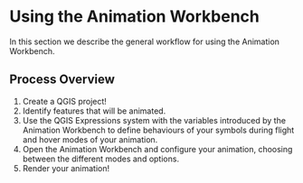 # Using the Animation Workbench

In this section we describe the general workflow for using the Animation Workbench.

## Process Overview

1. Create a QGIS project!
2. Identify features that will be animated.
3. Use the QGIS Expressions system with the variables introduced by the Animation Workbench to define behaviours of your symbols during flight and hover modes of your animation.
4. Open the Animation Workbench and configure your animation, choosing between the different modes and options.
5. Render your animation!
